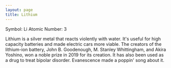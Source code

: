```yaml
---
layout: page
title: Lithium
---
```


Symbol: Li
Atomic Number: 3

Lithium is a silver metal that reacts violently with water. It's useful for high capacity batteries and made electric cars more viable. The creators of the lithium-ion battery, John B. Goodenough, M. Stanley Whittingham, and Akira Yoshino, won a noble prize in 2019 for its creation. It has also been used as a drug to treat bipolar disorder. Evanescence made a poppin' song about it.
